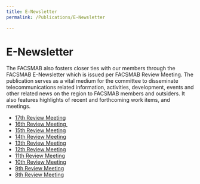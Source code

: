 ```yaml
---
title: E-Newsletter
permalink: /Publications/E-Newsletter

---
```

<div class="section-content">
   <h1>E-Newsletter</h1>
   <p>The FACSMAB also fosters closer ties with our members through the FACSMAB E-Newsletter which is issued per FACSMAB Review Meeting. The publication serves as a vital medium for the committee to disseminate telecommunications related information, activities, development, events and other related news on the region to FACSMAB members and outsiders. It also features highlights of recent and forthcoming work items, and meetings.</p>
   <ul>
      <li><a href="/Publications/E-Newsletter/17th-Review-Meeting" target="_blank">17th Review Meeting</a></li>
      <li><a href="/Publications/E-Newsletter/16th-Review-Meeting" target="_blank">16th Review Meeting&nbsp;</a></li>
      <li><a href="/Publications/E-Newsletter/15th-Review-Meeting" target="_blank">15th Review Meeting</a></li>
      <li><a href="/Publications/E-Newsletter/14th-Review-Meeting" target="_blank">14th Review Meeting</a></li>
      <li><a href="/Publications/E-Newsletter/13th-Review-Meeting" target="_blank">13th Review Meeting</a></li>
      <li><a href="/Publications/E-Newsletter/12th-Review-Meeting" target="_blank">12th Review Meeting</a></li>
      <li><a href="/Publications/E-Newsletter/11th-Review-Meeting" target="_blank">11th Review Meeting</a></li>
      <li><a href="/Publications/E-Newsletter/10th-Review-Meeting" target="_blank">10th Review Meeting</a></li>
      <li><a href="/Publications/E-Newsletter/9th-Review-Meeting" target="_blank">9th Review Meeting</a></li>
      <li><a href="/Publications/E-Newsletter/8th-Review-Meeting" target="_blank">8th Review Meeting</a></li>
   </ul>
</div>
